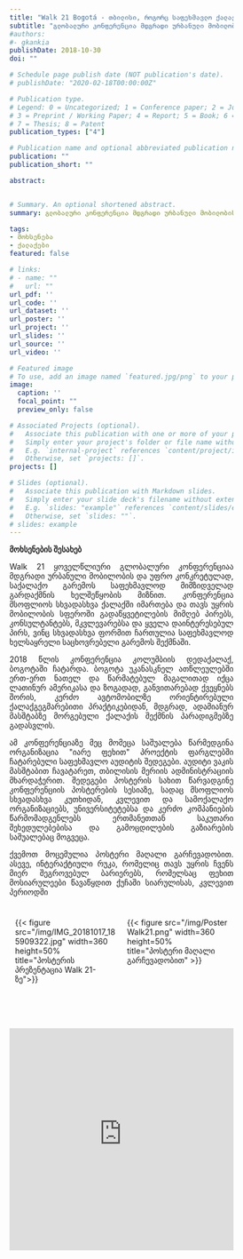 ```yaml
---
title: "Walk 21 Bogotá - თბილისი, როგორც საფეხმავლო ქალაქი"
subtitle: "გლობალური კონფერენცია მდგრადი ურბანული მობილობის შესახებ"
#authors:
#- gkankia
publishDate: 2018-10-30
doi: ""

# Schedule page publish date (NOT publication's date).
# publishDate: "2020-02-18T00:00:00Z"

# Publication type.
# Legend: 0 = Uncategorized; 1 = Conference paper; 2 = Journal article;
# 3 = Preprint / Working Paper; 4 = Report; 5 = Book; 6 = Book section;
# 7 = Thesis; 8 = Patent
publication_types: ["4"]

# Publication name and optional abbreviated publication name.
publication: ""
publication_short: ""

abstract:


# Summary. An optional shortened abstract.
summary: გლობალური კონფერენცია მდგრადი ურბანული მობილობის შესახებ.

tags:
- მოხსენება
- ქალაქები
featured: false

# links:
# - name: ""
#   url: ""
url_pdf: ''
url_code: ''
url_dataset: ''
url_poster: ''
url_project: ''
url_slides: ''
url_source: ''
url_video: ''

# Featured image
# To use, add an image named `featured.jpg/png` to your page's folder. 
image:
  caption: ''
  focal_point: ""
  preview_only: false

# Associated Projects (optional).
#   Associate this publication with one or more of your projects.
#   Simply enter your project's folder or file name without extension.
#   E.g. `internal-project` references `content/project/internal-project/index.md`.
#   Otherwise, set `projects: []`.
projects: []

# Slides (optional).
#   Associate this publication with Markdown slides.
#   Simply enter your slide deck's filename without extension.
#   E.g. `slides: "example"` references `content/slides/example/index.md`.
#   Otherwise, set `slides: ""`.
# slides: example
---
```

**მოხსენების შესახებ**
<p align="justify">
    Walk 21 ყოველწლიური გლობალური კონფერენციაა მდგრადი ურბანული მობილობის და უფრო კონკრეტულად, საქალაქო გარემოს საფეხმავლოდ მიმზიდველად გარდაქმნის ხელშეწყობის მიზნით. კონფერენცია მსოფლიოს სხვადასხვა ქალაქში იმართება და თავს უყრის მობილობის სფეროში გადაწყვეტილების მიმღებ პირებს, კონსულტანტებს, მკვლევარებსა და ყველა დაინტერესებულ პირს, ვინც სხვადასხვა ფორმით ჩართულია საფეხმავლოდ ხელსაყრელი საცხოვრებელი გარემოს შექმნაში.</p> 

<p align="justify">
    2018 წლის კონფერენცია კოლუმბიის დედაქალაქ, ბოგოტაში ჩატარდა. ბოგოტა უკანასკნელ ათწლეულებში ერთ-ერთ ნათელ და წარმატებულ მაგალითად იქცა ლათინურ ამერიკასა და ზოგადად, განვითარებად ქვეყნებს შორის, კერძო ავტომობილზე ორიენტირებული ქალაქგეგმარებითი პრაქტიკებიდან, მდგრად, ადამიანურ მასშტაბზე მორგებული ქალაქის შექმნის პარადიგმებზე გადასვლის.</p>

<p align="justify">
    ამ კონფერენციაზე მეც მომეცა საშუალება წარმედგინა ორგანიზაცია "იარე ფეხით" პროექტის ფარგლებში ჩატარებული საფეხმავლო აუდიტის შედეგები. აუდიტი ვაკის მასშტაბით ჩავატარეთ, თბილისის მერიის ადმინისტრაციის მხარდაჭერით. შედეგები პოსტერის სახით წარვადგინე კონფერენციის პოსტერების სესიაზე, სადაც მსოფლიოს სხვადასხვა კუთხიდან, კვლევით და სამოქალაქო ორგანიზაციებს, უნივერსიტეტებსა და კერძო კომპანიების წარმომადგენლებს ერთმანეთთან საკუთარი შეხედულებებისა და გამოცდილების გაზიარების საშუალებაც მოგვეცა.</p>

<p align="justify">
    ქვემოთ მოცემულია პოსტერი მაღალი გარჩევადობით. ასევე, ინტერაქტიული რუკა, რომელიც თავს უყრის ჩვენს მიერ შეგროვებულ ბარიერებს, რომელსაც ფეხით მოსიარულეები წავაწყდით ქუჩაში სიარულისას, კვლევით პერიოდში</p>

<style>
* {
  box-sizing: border-box;
}

/* Create two equal columns that floats next to each other */
.column {
  float: left;
  width: 50%;
  padding: 10px;
}

/* Clear floats after the columns */
.row:after {
  content: "";
  display: table;
  clear: both;
}

/* Responsive layout - makes the two columns stack on top of each other instead of next to each other */
@media screen and (max-width: 600px) {
  .column {
    width: 100%;
  }
}
</style>
<div class="row">
  <div class="column" style="">
    <p>{{< figure src="/img/IMG_20181017_185909322.jpg" width=360 height=50% title="პოსტერის პრეზენტაცია Walk 21-ზე">}}</p>
  </div>
  <div class="column" style="">
    <p>{{< figure src="/img/Poster Walk21.png" width=360 height=50% title="პოსტერი მაღალი გარჩევადობით" >}}</p>
  </div>
</div>
<p style="padding: 0 7em 2em 0;"></p>

<iframe src="https://gkankia.carto.com/viz/2f4fcda6-ba4c-11e6-8411-0e98b61680bf/embed_map" style="border:0px #ffffff none;" name="myiFrame" scrolling="no" frameborder="1" marginheight="0px" marginwidth="0px" height="400px" width=100% allowfullscreen></iframe>